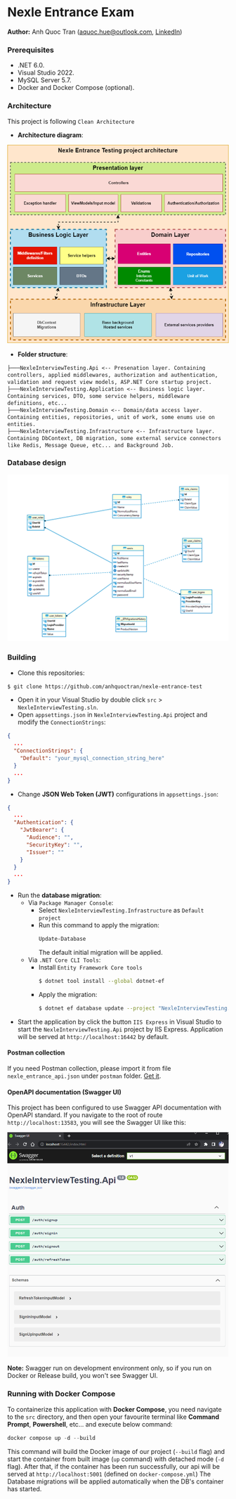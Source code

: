 # Nexle Entrance Exam

**Author:** Anh Quoc Tran ([aquoc.hue@outlook.com](mailto:aquoc.hue@outlook.com), [LinkedIn](https://www.linkedin.com/in/anhquoc96/))

### Prerequisites
- .NET 6.0.
- Visual Studio 2022.
- MySQL Server 5.7.
- Docker and Docker Compose (optional).

### Architecture

This project is following `Clean Architecture`
- **Architecture diagram**:

![nexle_test_architecture](images/nexle_architecture.drawio.png)

- **Folder structure**:

```
├───NexleInterviewTesting.Api <-- Presenation layer. Containing controllers, applied middlewares, authorization and authentication, validation and request view models, ASP.NET Core startup project.
├───NexleInterviewTesting.Application <-- Business logic layer. Containing services, DTO, some service helpers, middleware definitions, etc...
├───NexleInterviewTesting.Domain <-- Domain/data access layer. Containing entities, repositories, unit of work, some enums use on entities.
├───NexleInterviewTesting.Infrastructure <-- Infrastructure layer. Containing DbContext, DB migration, some external service connectors like Redis, Message Queue, etc... and Background Job.
```

### Database design
![db_diagram](images/database_diagram.png)

### Building

- Clone this repositories:
```sh
$ git clone https://github.com/anhquoctran/nexle-entrance-test
```
- Open it in your Visual Studio by double click `src` > `NexleInterviewTesting.sln`.
- Open `appsettings.json` in `NexleInterviewTesting.Api` project and modify the `ConnectionStrings`:

```json
{
  ...
  "ConnectionStrings": {
    "Default": "your_mysql_connection_string_here"
  }
  ...
}
```
- Change **JSON Web Token (JWT)** configurations in `appsettings.json`:

```json
{
  ...
  "Authentication": {
    "JwtBearer": {
      "Audience": "",
      "SecurityKey": "",
      "Issuer": ""
    }
  }
  ...
}
```
- Run the **database migration**:
  - Via `Package Manager Console`:
    -  Select `NexleInterviewTesting.Infrastructure` as `Default project`
    - Run this command to apply the migration:
      ```powershell
      Update-Database
      ```
      The default initial migration will be applied.
  - Via `.NET Core CLI Tools`:
    - Install `Entity Framework Core tools`
      ```bash
      $ dotnet tool install --global dotnet-ef
      ```
    - Apply the migration:
      ```bash
      $ dotnet ef database update --project "NexleInterviewTesting.Infrastructure/NexleInterviewTesting.Infrastructure.csproj" --startup-project "NexleInterviewTesting.Api/NexleInterviewTesting.Api.csproj"
      ```
- Start the application by click the button `IIS Express` in Visual Studio to start the `NexleInterviewTesting.Api` project by IIS Express. Application will be served at `http://localhost:16442` by default.

#### Postman collection
If you need Postman collection, please import it from file `nexle_entrance_api.json` under `postman` folder. <a href="postman/nexle_entrance_api.json" target="_blank">Get it</a>.

#### OpenAPI documentation (Swagger UI)
This project has been configured to use Swagger API documentation with OpenAPI standard. If you navigate to the root of route `http://localhost:13583`, you will see the Swagger UI like this:

![swagger_ui](images/Screenshot_1.png)

**Note:** Swagger run on development environment only, so if you run on Docker or Release build, you won't see Swagger UI.

### Running with Docker Compose

To containerize this application with **Docker Compose**, you need navigate to the `src` directory, and then open your favourite terminal like **Command Prompt**, **Powershell**, etc... and execute below command:

```powershell
docker compose up -d --build
```
This command will build the Docker image of our project (`--build` flag) and start the container from built image (`up` command) with detached mode (`-d` flag). After that, if the container has been run successfully, our api will be served at `http://localhost:5001` (defined on `docker-compose.yml`)
The Database migrations will be applied automatically when the DB's container has started.


